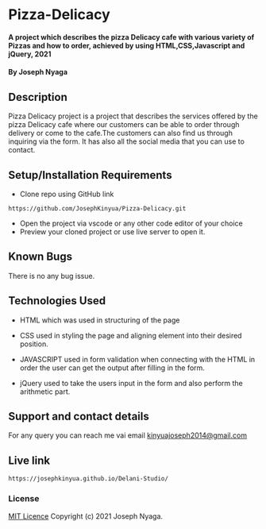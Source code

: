 # Pizza-Delicacy
#### A project which describes the pizza Delicacy cafe with various variety of Pizzas and how to order, achieved by using  HTML,CSS,Javascript and jQuery, 2021
#### By Joseph Nyaga
## Description
Pizza Delicacy project is a project that describes the services offered by the pizza Delicacy cafe where our customers can be able to order through delivery or come to the cafe.The customers can also find us through inquiring via the form. It has also all the social media that you can use to contact.
## Setup/Installation Requirements
* Clone repo using GitHub link
````````
https://github.com/JosephKinyua/Pizza-Delicacy.git
````````
* Open the project via vscode or any other code editor of your choice
* Preview your cloned project or use live server to open it.

## Known Bugs
There is no any bug issue.
## Technologies Used
* HTML which was used in structuring of the page

* CSS used in styling the page and aligning element into their desired position.
* JAVASCRIPT used in form validation when connecting with the HTML in order the user can get the output after filling in the form.
* jQuery used to take the users input in the form and also perform the arithmetic part.
## Support and contact details
For any query you can reach me vai email kinyuajoseph2014@gmail.com

## Live link
``````
https://josephkinyua.github.io/Delani-Studio/
``````
### License
[MIT Licence](https://choosealicense.com/licenses/mit/)
Copyright (c) 2021 Joseph Nyaga.